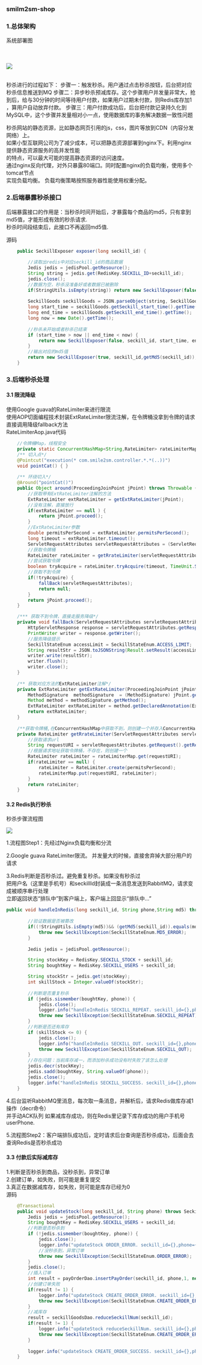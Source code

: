 ### smilm2sm-shop

### 1.总体架构

系统部署图
<br/><br/><br/><br/>
![](doc/image/arch-1.jpg)
<br/>
<br/>

秒杀进行的过程如下：
步骤一：触发秒杀。用户通过点击秒杀按钮，后台把对应秒杀信息推送到MQ
步骤二：异步秒杀预减库存。这个步骤用户并发量非常大，抢到后，给与30分钟的时间等待用户付款，如果用户过期未付款，则Redis库存加1
，算用户自动放弃付款。
步骤三：用户付款成功后，后台把付款记录持久化到MySQL中，这个步骤并发量相对小一点，使用数据库的事务解决数据一致性问题

秒杀网站的静态资源，比如静态网页引用的js，css，图片等放到CDN（内容分发网络）上。<br/>
如果小型互联网公司为了减少成本，可以把静态资源部署到nginx下。利用nginx提供静态资源服务的高并发性能<br/>
的特点，可以最大可能的提高静态资源的访问速度。
<br/>
通过nginx反向代理，对外只暴露80端口。同时配置nginx的负载均衡，使用多个tomcat节点<br/>
实现负载均衡。 负载均衡策略按照服务器性能使用权重分配。

### 2.后端暴露秒杀接口
后端暴露接口的作用是：当秒杀时间开始后，才暴露每个商品的md5，只有拿到md5值，才能形成有效的秒杀请求.<br/>
秒杀时间段结束后，此接口不再返回md5值.
<br/>

源码<br/>
```java
	public SeckillExposer exposer(long seckill_id) {
		
		//读取出redis中对应seckill_id的商品数据
		Jedis jedis = jedisPool.getResource();
		String string = jedis.get(RedisKey.SECKILL_ID+seckill_id);
		jedis.close();
		//数据为空，秒杀没准备好或者数据已被删除
		if(StringUtils.isEmpty(string)) return new SeckillExposer(false, seckill_id);
		
		SeckillGoods seckillGoods = JSON.parseObject(string, SeckillGoods.class);
		long start_time = seckillGoods.getSeckill_start_time().getTime();
		long end_time = seckillGoods.getSeckill_end_time().getTime();
		long now = new Date().getTime();
		
		//秒杀未开始或者秒杀已结束
		if (start_time > now || end_time < now) {
			return new SeckillExposer(false, seckill_id, start_time, end_time, now);
		}
		//输出对应的md5值
		return new SeckillExposer(true, seckill_id,getMd5(seckill_id));
	}
```

### 3.后端秒杀处理

#### 3.1 限流降级
使用Google guava的RateLimiter来进行限流 <br/>
使用AOP切面编程技术封装ExtRateLimiter限流注解，在令牌桶没拿到令牌的请求直接调用降级fallback方法<br/>
RateLimiterAop.java代码 <br/>
```java
	//令牌桶Map，线程安全
	private static ConcurrentHashMap<String,RateLimiter> rateLimiterMap = new ConcurrentHashMap<>();
	/** 切入点*/
	@Pointcut("execution(* com.smile2sm.controller.*.*(..))")
	void pointCat() { }
	
	/** 环绕切入*/
	@Around("pointCat()")
	public Object around(ProceedingJoinPoint jPoint) throws Throwable {
		//获取带有ExtRateLimiter注解的方法
		ExtRateLimiter extRateLimiter = getExtRateLimiter(jPoint);
		//没有注解，直接放行
		if(extRateLimiter == null ) {
			return jPoint.proceed();
		}
		//ExtRateLimiter参数
		double permitsPerSecond = extRateLimiter.permitsPerSecond();
		long timeout = extRateLimiter.timeout();
		ServletRequestAttributes servletRequestAttributes = (ServletRequestAttributes) RequestContextHolder.getRequestAttributes();
		//获取令牌桶
		RateLimiter rateLimiter = getRrateLimiter(servletRequestAttributes, permitsPerSecond);
		//尝试获取令牌
		boolean tryAcquire = rateLimiter.tryAcquire(timeout, TimeUnit.SECONDS);
		//获取不到令牌
		if(!tryAcquire) {
			fallBack(servletRequestAttributes);
			return null;
		}
		return jPoint.proceed();
	}

	/*** 获取不到令牌，直接走服务降级*/
	private void fallBack(ServletRequestAttributes servletRequestAttributes) throws IOException {
		HttpServletResponse response = servletRequestAttributes.getResponse();
		PrintWriter writer = response.getWriter();
		//服务降级提示
		SeckillStateEnum accessLimit = SeckillStateEnum.ACCESS_LIMIT;
		String resultStr = JSON.toJSONString(Result.setResult(accessLimit));
		writer.write(resultStr);
		writer.flush();
		writer.close();
	}
	
	/** 获取对应方法的ExtRateLimiter注解*/
	private ExtRateLimiter getExtRateLimiter(ProceedingJoinPoint jPoint) {
		MethodSignature  methodSignature  = (MethodSignature) jPoint.getSignature();
		Method method = methodSignature.getMethod();
		ExtRateLimiter extRateLimiter = method.getDeclaredAnnotation(ExtRateLimiter.class);
		return extRateLimiter;
	}
	
	/**获取令牌桶,在ConcurrentHashMap中获取不到，则创建一个并存入ConcurrentHashMap中，key为请求的url */
	private RateLimiter getRrateLimiter(ServletRequestAttributes servletRequestAttributes,double permitsPerSecond) {
		//获取请求url
		String requestURI = servletRequestAttributes.getRequest().getRequestURI();
		//根据请求地址获取令牌桶，不存在，则创建一个
		RateLimiter rateLimiter = rateLimiterMap.get(requestURI);
		if(rateLimiter == null) {
			rateLimiter = RateLimiter.create(permitsPerSecond);
			rateLimiterMap.put(requestURI, rateLimiter);
		}		
		return rateLimiter;
	}
```

#### 3.2 Redis执行秒杀

秒杀步骤流程图

![](doc/image/arch-seckill.png)

1.流程图Step1：先经过Nginx负载均衡和分流

2.Google guava RateLimiter限流。 并发量大的时候，直接舍弃掉大部分用户的请求

3.Redis判断是否秒杀过。避免重复秒杀。如果没有秒杀过 <br/>
把用户名（这里是手机号）和seckillId封装成一条消息发送到RabbitMQ，请求变成被顺序串行处理 <br/>
立即返回状态“排队中”到客户端上，客户端上回显示“排队中...” 
```java
public void handleInRedis(long seckill_id, String phone,String md5) throws SeckillException {
		
		//验证数据是否被篡改
		if((!StringUtils.isEmpty(md5))&& (getMd5(seckill_id)).equals(md5)) {
			throw new SeckillException(SeckillStateEnum.MD5_ERROR);
		}
		
		Jedis jedis = jedisPool.getResource();

		String stockKey = RedisKey.SECKILL_STOCK + seckill_id;
		String boughtKey = RedisKey.SECKILL_USERS + seckill_id;

		String stockStr = jedis.get(stockKey);
		int skillStock = Integer.valueOf(stockStr);
		
		//判断是否重复秒杀
		if (jedis.sismember(boughtKey, phone)) {
			jedis.close();
			logger.info("handleInRedis SECKILL_REPEAT. seckill_id={},phone={}", seckill_id, phone);
			throw new SeckillException(SeckillStateEnum.SECKILL_REPEAT);
		}
		//判断是否还有库存
		if (skillStock <= 0) {
			jedis.close();
			logger.info("handleInRedis SECKILL_OUT. seckill_id={},phone={}", seckill_id, phone);
			throw new SeckillException(SeckillStateEnum.SECKILL_OUT);
		}
		//存在问题：当前库存减一，而添加秒杀成功没有时失败了该怎么处理
		jedis.decr(stockKey);
		jedis.sadd(boughtKey, String.valueOf(phone));
		jedis.close();
		logger.info("handleInRedis SECKILL_SUCCESS. seckill_id={},phone={}", seckill_id, phone);
	}

```
4.后台监听RabbitMQ里消息，每次取一条消息，并解析后，请求Redis做库存减1操作（decr命令） <br/>
并手动ACK队列 
如果减库存成功，则在Redis里记录下库存成功的用户手机号userPhone.

5.流程图Step2：客户端排队成功后，定时请求后台查询是否秒杀成功，后面会去查询Redis是否秒杀成功 <br/>


#### 3.3 付款后实际减库存

1.判断是否秒杀到商品，没秒杀到，异常订单<br/>
2.创建订单，如失败，则可能是重复提交<br/>
3.真正在数据减库存，如失败，则可能是库存已经为0<br/>
源码<br/>
```java
	@Transactional
	public void updateStock(long seckill_id, String phone) throws SeckillException {
		Jedis jedis = jedisPool.getResource();
		String boughtKey = RedisKey.SECKILL_USERS + seckill_id;
		//判断是否秒杀到
		if (!jedis.sismember(boughtKey, phone)) {
			jedis.close();
			logger.info("updateStock ORDER_ERROR. seckill_id={},phone={}", seckill_id, phone);
			//没秒杀到，异常订单
			throw new SeckillException(SeckillStateEnum.ORDER_ERROR);
		}
		jedis.close();	
		//插入订单
		int result = payOrderDao.insertPayOrder(seckill_id, phone,1, new Date());
		//创建订单失败
		if(result != 1) {
			logger.info("updateStock CREATE_ORDER_ERROR. seckill_id={},phone={}", seckill_id, phone);
			throw new SeckillException(SeckillStateEnum.CREATE_ORDER_ERROR);
		}
		//减库存
		result = seckillGoodsDao.reduceSeckillNum(seckill_id);
		if(result != 1) {
			logger.info("updateStock reduceSeckillNum. seckill_id={},phone={}", seckill_id, phone);
			throw new SeckillException(SeckillStateEnum.CREATE_ORDER_ERROR);
		}
		
		logger.info("updateStock CREATE_ORDER_SUCCESS. seckill_id={},phone={}", seckill_id, phone);
	}
```
<br/>

